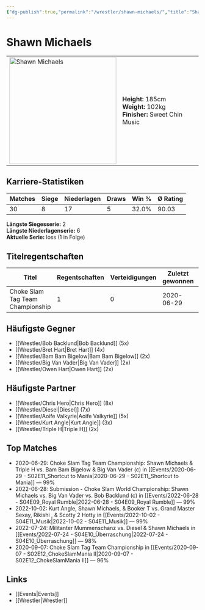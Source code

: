 ```yaml
---
{"dg-publish":true,"permalink":"/wrestler/shawn-michaels/","title":"Shawn Michaels","tags":["wrestler"],"noteIcon":""}
---
```



# Shawn Michaels

<table>
        <tr>
        <td><img src="https://github.com/CptSpaulding1980/choke-slam-wrestling/releases/download/images/Shawn_Michaels.png" width="280" alt="Shawn Michaels"></td>
        <td>
        <b>Height:</b> 185cm<br>
        <b>Weight:</b> 102kg<br>
        <b>Finisher:</b> Sweet Chin Music<br>
        </td>
        </tr>
        </table>
        
## Karriere-Statistiken

| Matches | Siege | Niederlagen | Draws | Win % | Ø Rating |
|---------|-------|-------------|-------|-------|-----------|
| 30 | 8 | 17 | 5 | 32.0% | 90.03 |

**Längste Siegesserie:** 2<br>**Längste Niederlagenserie:** 6<br>**Aktuelle Serie:** loss (1 in Folge)

## Titelregentschaften
| Titel | Regentschaften | Verteidigungen | Zuletzt gewonnen | Aktuell |
|-------|---------------|----------------|------------------|---------|
| Choke Slam Tag Team Championship | 1 | 0 | 2020-06-29 |  |


## Häufigste Gegner
- [[Wrestler/Bob Backlund\|Bob Backlund]] (5x)
- [[Wrestler/Bret Hart\|Bret Hart]] (4x)
- [[Wrestler/Bam Bam Bigelow\|Bam Bam Bigelow]] (2x)
- [[Wrestler/Big Van Vader\|Big Van Vader]] (2x)
- [[Wrestler/Owen Hart\|Owen Hart]] (2x)

## Häufigste Partner
- [[Wrestler/Chris Hero\|Chris Hero]] (8x)
- [[Wrestler/Diesel\|Diesel]] (7x)
- [[Wrestler/Aoife Valkyrie\|Aoife Valkyrie]] (5x)
- [[Wrestler/Kurt Angle\|Kurt Angle]] (3x)
- [[Wrestler/Triple H\|Triple H]] (2x)

## Top Matches
- 2020-06-29: Choke Slam Tag Team Championship: Shawn Michaels & Triple H vs. Bam Bam Bigelow & Big Van Vader (c) in [[Events/2020-06-29 - S02E11_Shortcut to Mania\|2020-06-29 - S02E11_Shortcut to Mania]] — 99%
- 2022-06-28: Submission - Choke Slam World Championship: Shawn Michaels vs. Big Van Vader vs. Bob Backlund (c) in [[Events/2022-06-28 - S04E09_Royal Rumble\|2022-06-28 - S04E09_Royal Rumble]] — 99%
- 2022-10-02: Kurt Angle, Shawn Michaels, & Booker T vs. Grand Master Sexay, Rikishi , & Scotty 2 Hotty in [[Events/2022-10-02 - S04E11_Musik\|2022-10-02 - S04E11_Musik]] — 99%
- 2022-07-24: Militanter Mummenschanz vs. Diesel & Shawn Michaels in [[Events/2022-07-24 - S04E10_Überraschung\|2022-07-24 - S04E10_Überraschung]] — 98%
- 2020-09-07: Choke Slam Tag Team Championship in [[Events/2020-09-07 - S02E12_ChokeSlamMania II\|2020-09-07 - S02E12_ChokeSlamMania II]] — 96%

## Links
- [[Events\|Events]]
- [[Wrestler\|Wrestler]]
